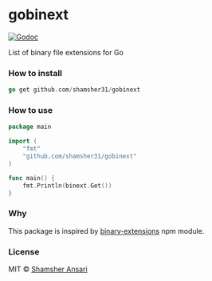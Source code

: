 # gobinext

[![Godoc](http://img.shields.io/badge/godoc-reference-blue.svg?style=flat)](https://godoc.org/github.com/shamsher31/gobinext)

List of binary file extensions for Go

### How to install
```go
go get github.com/shamsher31/gobinext
```

### How to use
```go
package main

import (
	"fmt"
	"github.com/shamsher31/gobinext"
)

func main() {
	fmt.Println(binext.Get())
}
```

### Why
This package is inspired by [binary-extensions](https://www.npmjs.com/package/binary-extensions) npm module.

### License
MIT © [Shamsher Ansari](https://github.com/shamsher31)
